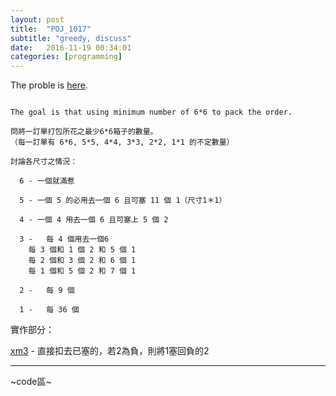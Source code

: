 ```yaml
---
layout: post
title:  "POJ_1017"
subtitle: "greedy, discuss"
date:   2016-11-19 00:34:01
categories: [programming]
---
```


The proble is [here](http://poj.org/problem?id=1017).

```

The goal is that using minimum number of 6*6 to pack the order.

問將一訂單打包所花之最少6*6箱子的數量。	
（每一訂單有 6*6, 5*5, 4*4, 3*3, 2*2, 1*1 的不定數量）

討論各尺寸之情況：	
  
  6 - 一個就滿惹
  
  5 - 一個 5 的必用去一個 6 且可塞 11 個 1（尺寸1＊1）	
  
  4 - 一個 4 用去一個 6 且可塞上 5 個 2
  
  3 -	每 4 個用去一個6	
  	每 3 個和 1 個 2 和 5 個 1	
  	每 2 個和 3 個 2 和 6 個 1	
  	每 1 個和 5 個 2 和 7 個 1	
  
  2 - 	每 9 個
  
  1 - 	每 36 個

```
實作部分：	

[xm3](https://xm35p4fu6.github.io/) - 直接扣去已塞的，若2為負，則將1塞回負的2

-----
~code區~

